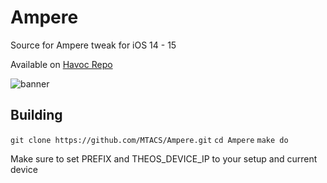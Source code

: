 # Ampere
Source for Ampere tweak for iOS 14 - 15

Available on [Havoc Repo](https://havoc.app/package/ampere)

![banner](https://mtac.app/repo/assets/com.mtac.ampere/banner.png)

## Building

`git clone https://github.com/MTACS/Ampere.git`
`cd Ampere`
`make do`

Make sure to set PREFIX and THEOS_DEVICE_IP to your setup and current device
